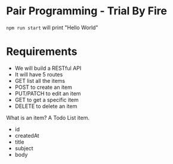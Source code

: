 # Pair Programming - Trial By Fire

`npm run start` will print "Hello World"

# Requirements

- We will build a RESTful API
- It will have 5 routes
- GET list all the items
- POST to create an item
- PUT/PATCH to edit an item
- GET to get a specific item
- DELETE to delete an item

What is an item? A Todo List item.

- id
- createdAt
- title
- subject
- body
